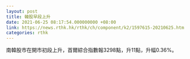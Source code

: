 ```yaml
---
layout: post
title: 韓股早段上升
date: 2021-06-25 08:17:54.000000000 +08:00
link: https://news.rthk.hk/rthk/ch/component/k2/1597615-20210625.htm
categories: rthk
---
```


南韓股市在開市初段上升，首爾綜合指數報3298點，升11點，升幅0.36%。
